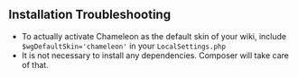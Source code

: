 ## Installation Troubleshooting

* To actually activate Chameleon as the default skin of your wiki, include
  `$wgDefaultSkin='chameleon'` in your `LocalSettings.php`
* It is not necessary to install any dependencies. Composer will take care of
  that.

